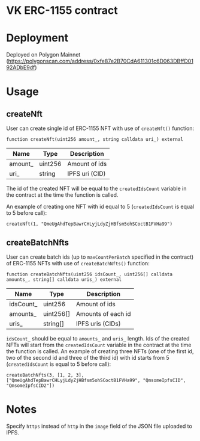 # VK ERC-1155 contract

# Deployment
Deployed on Polygon Mainnet (https://polygonscan.com/address/0xfe87e2B70CdA611301c6D063DBffD0192ADbE9df)

# Usage

## createNft
User can create single id of ERC-1155 NFT with use of `createNft()` function:
```solidity
function createNft(uint256 amount_, string calldata uri_) external
```
| Name | Type | Description |
| ---- | ---- | ----------- |
| amount_ | uint256 | Amount of ids |
| uri_ | string | IPFS uri (CID) |

The id of the created NFT will be equal to the `createdIdsCount` variable in the contract at the time the function is called.

An example of creating one NFT with id equal to 5 (`createdIdsCount` is equal to 5 before call):
```
createNft(1, "QmeUgAhdTepBawrCHLyjLdyZjHBfsm5ohSCoctB1FVHa99")
```

## createBatchNfts
User can create batch ids (up to `maxCountPerBatch` specified in the contract) of ERC-1155 NFTs with use of `createBatchNfts()` function:
```solidity
function createBatchNfts(uint256 idsCount_, uint256[] calldata amounts_, string[] calldata uris_) external
```
| Name | Type | Description |
| ---- | ---- | ----------- |
| idsCount_ | uint256 | Amount of ids |
| amounts_ | uint256[] | Amounts of each id |
| uris_ | string[] | IPFS uris (CIDs) |

`idsCount_` should be equal to `amounts_` and `uris_` length.
Ids of the created NFTs will start from the `createdIdsCount` variable in the contract at the time the function is called.
An example of creating three NFTs (one of the first id, two of the second id and three of the third id) with id starts from 5 (`createdIdsCount` is equal to 5 before call):
```
createBatchNfts(3, [1, 2, 3], ["QmeUgAhdTepBawrCHLyjLdyZjHBfsm5ohSCoctB1FVHa99", "QmsomeIpfsCID", "QmsomeIpfsCID2"])
```

# Notes
Specify `https` instead of `http` in the `image` field of the JSON file uploaded to IPFS.
